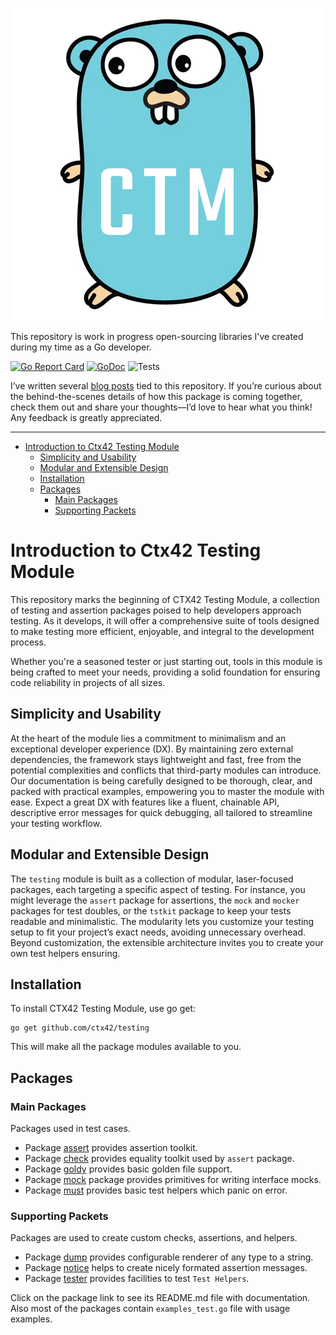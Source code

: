 ![gopher.png](doc/gopher.png)

This repository is work in progress open-sourcing libraries I've created during 
my time as a Go developer.

[![Go Report Card](https://goreportcard.com/badge/github.com/ctx42/testing)](https://goreportcard.com/report/github.com/ctx42/testing)
[![GoDoc](https://img.shields.io/badge/api-Godoc-blue.svg)](https://pkg.go.dev/github.com/ctx42/testing)
![Tests](https://github.com/ctx42/testing/actions/workflows/go.yml/badge.svg?branch=master)

I’ve written several [blog posts](http://blog.ctx42.com/tags/gtm/) tied to this
repository. If you’re curious about the behind-the-scenes details of how this
package is coming together, check them out and share your thoughts—I’d love to
hear what you think! Any feedback is greatly appreciated.

---

<!-- TOC -->
* [Introduction to Ctx42 Testing Module](#introduction-to-ctx42-testing-module)
  * [Simplicity and Usability](#simplicity-and-usability)
  * [Modular and Extensible Design](#modular-and-extensible-design)
  * [Installation](#installation)
  * [Packages](#packages)
    * [Main Packages](#main-packages)
    * [Supporting Packets](#supporting-packets)
<!-- TOC -->

# Introduction to Ctx42 Testing Module

This repository marks the beginning of CTX42 Testing Module, a collection of 
testing and assertion packages poised to help developers approach testing. As 
it develops, it will offer a comprehensive suite of tools designed to make 
testing more efficient, enjoyable, and integral to the development process.

Whether you're a seasoned tester or just starting out, tools in this module is 
being crafted to meet your needs, providing a solid foundation for ensuring 
code reliability in projects of all sizes.

## Simplicity and Usability

At the heart of the module lies a commitment to minimalism and an exceptional
developer experience (DX). By maintaining zero external dependencies, the
framework stays lightweight and fast, free from the potential complexities and
conflicts that third-party modules can introduce. Our documentation is being
carefully designed to be thorough, clear, and packed with practical examples,
empowering you to master the module with ease. Expect a great DX with features 
like a fluent, chainable API, descriptive error messages for quick debugging, 
all tailored to streamline your testing workflow.

## Modular and Extensible Design

The `testing` module is built as a collection of modular, laser-focused
packages, each targeting a specific aspect of testing. For instance, you might
leverage the `assert` package for assertions, the `mock` and `mocker` packages
for test doubles, or the `tstkit` package to keep your tests readable and
minimalistic. The modularity lets you customize your testing setup to fit your
project’s exact needs, avoiding unnecessary overhead. Beyond customization, the 
extensible architecture invites you to create your own test helpers ensuring.

## Installation
To install CTX42 Testing Module, use go get:

```shell
go get github.com/ctx42/testing
```

This will make all the package modules available to you.

## Packages

### Main Packages

Packages used in test cases. 

- Package [assert](pkg/assert/README.md) provides assertion toolkit.
- Package [check](pkg/check/README.md) provides equality toolkit used by `assert` package.
- Package [goldy](pkg/goldy/README.md) provides basic golden file support.
- Package [mock](pkg/mock) package provides primitives for writing interface mocks.
- Package [must](pkg/must/README.md) provides basic test helpers which panic on error.

### Supporting Packets

Packages are used to create custom checks, assertions, and helpers.

- Package [dump](pkg/dump/README.md) provides configurable renderer of any type to a string.
- Package [notice](pkg/notice/README.md) helps to create nicely formated assertion messages.
- Package [tester](pkg/tester/README.md) provides facilities to test `Test Helpers`.

Click on the package link to see its README.md file with documentation. Also 
most of the packages contain `examples_test.go` file with usage examples.
